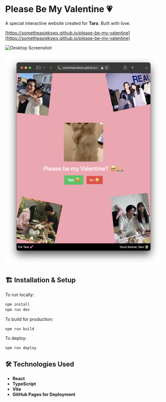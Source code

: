 # Please Be My Valentine 💗

A special interactive website created for **Tara**. Built with love.

[https://sometheasiekswx.github.io/please-be-my-valentine](https://sometheasiekswx.github.io/please-be-my-valentine)

![Desktop Screenshot](./desktop-screenshot.png)

![Mobile Screenshot](./mobile-screenshot.png)

## 🏗️ Installation & Setup

To run locally:

```sh
npm install
npm run dev
```

To build for production:

```sh
npm run build
```

To deploy:

```sh
npm run deploy
```

## 🛠️ Technologies Used

- **React**
- **TypeScript**
- **Vite**
- **GitHub Pages for Deployment**
